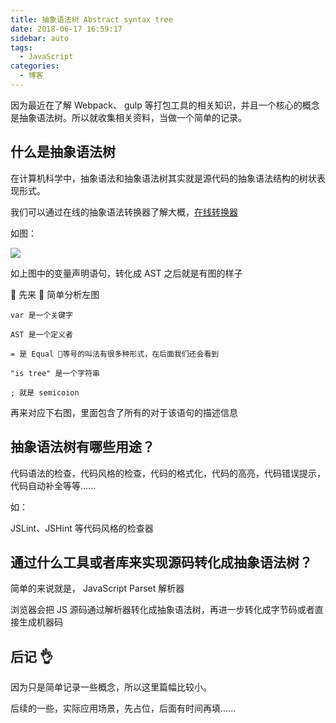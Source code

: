 ```yaml
---
title: 抽象语法树 Abstract syntax tree
date: 2018-06-17 16:59:17
sidebar: auto
tags:
  - JavaScript
categories:
  - 博客
---
```


因为最近在了解 Webpack、 gulp 等打包工具的相关知识，并且一个核心的概念是抽象语法树。所以就收集相关资料，当做一个简单的记录。

## 什么是抽象语法树

在计算机科学中，抽象语法和抽象语法树其实就是源代码的抽象语法结构的树状表现形式。

我们可以通过在线的抽象语法转换器了解大概，[在线转换器](https://astexplorer.net)

<!-- more -->

如图：

![](http://q3roqx7vi.bkt.clouddn.com/Abstract-syntax-tree-2018617171212.jpg)

如上图中的变量声明语句，转化成 AST 之后就是有图的样子

 先来  简单分析左图

```
var 是一个关键字

AST 是一个定义者

= 是 Equal 等号的叫法有很多种形式，在后面我们还会看到

"is tree" 是一个字符串

; 就是 semicoion
```

再来对应下右图，里面包含了所有的对于该语句的描述信息

## 抽象语法树有哪些用途？

代码语法的检查，代码风格的检查，代码的格式化，代码的高亮，代码错误提示，代码自动补全等等......

如：

JSLint、JSHint 等代码风格的检查器

## 通过什么工具或者库来实现源码转化成抽象语法树？

简单的来说就是， JavaScript Parset 解析器

浏览器会把 JS 源码通过解析器转化成抽象语法树，再进一步转化成字节码或者直接生成机器码

## 后记 👌

因为只是简单记录一些概念，所以这里篇幅比较小。

后续的一些，实际应用场景，先占位，后面有时间再填......
